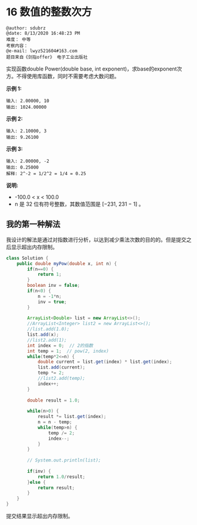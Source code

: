 # 16 数值的整数次方

```
@author: sdubrz
@date: 8/13/2020 16:48:23 PM   
难度： 中等
考察内容： 
@e-mail: lwyz521604#163.com
题目来自《剑指offer》 电子工业出版社
```

实现函数double Power(double base, int exponent)，求base的exponent次方。不得使用库函数，同时不需要考虑大数问题。

**示例 1:**

```
输入: 2.00000, 10
输出: 1024.00000
```

**示例 2:**

```
输入: 2.10000, 3
输出: 9.26100
```

**示例 3:**

```
输入: 2.00000, -2
输出: 0.25000
解释: 2^-2 = 1/2^2 = 1/4 = 0.25
```

**说明:**

+ -100.0 < x < 100.0
+ n 是 32 位有符号整数，其数值范围是 [−231, 231 − 1] 。

## 我的第一种解法

我设计的解法是通过对指数进行分析，以达到减少乘法次数的目的的。但是提交之后显示超出内存限制。

```java
class Solution {
    public double myPow(double x, int n) {
        if(n==0) {
			return 1;
		}
		boolean inv = false;
		if(n<0) {
			n = -1*n;
			inv = true;
		}
		
		ArrayList<Double> list = new ArrayList<>();
		//ArrayList<Integer> list2 = new ArrayList<>();
		//list.add(1.0);
		list.add(x);
		//list2.add(1);
		int index = 0;  // 2的指数
		int temp = 1;  // pow(2, index)
		while(temp*2<=n) {
			double current = list.get(index) * list.get(index);
			list.add(current);
			temp *= 2;
			//list2.add(temp);
			index++;
		}
		
		double result = 1.0;
		
		while(n>0) {
			result *= list.get(index);
			n = n - temp;
			while(temp>n) {
				temp /= 2;
				index--;
			}
		}
		
		// System.out.println(list);
		
		if(inv) {
			return 1.0/result;
		}else {
			return result;
		}
    }
}
```

提交结果显示超出内存限制。